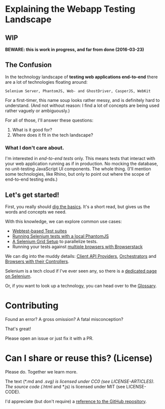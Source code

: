 # Explaining the Webapp Testing Landscape

## WIP

**BEWARE: this is work in progress, and far from done (2016-03-23)**

## The Confusion

In the technology landscape of **testing web applications end-to-end** there are a lot of technologies floating around:

    Selenium Server, PhantomJS, Web- and GhostDriver, CasperJS, WebKit

For a first-timer, this name soup looks rather messy, and is definitely hard to understand.
(And not without reason: I find a lot of concepts are being used rather vaguely
or ambiguously.)

For all of those, I'll answer these questions:

1. What is it good for?
1. Where does it fit in the tech landscape?

### What I don't care about.

I'm interested in *end-to-end tests* only. This means tests that interact with your web application running as if in production. No mocking the database, no unit-testing JavaScript UI components. The whole thing. (I'll mention some technologies, like Rhino, but only to point out where the scope of end-to-end testing ends.)

## Let's get started!

First, you really should [dig the basics](basics.md).
It's a short read, but gives us the words and concepts we need.

With this knowledge, we can explore common use cases:

  * [Webtest-based Test suites](#wip)
  * [Running Selenium tests with a local PhantomJS](#wip)
  * [A Selenium Grid Setup](#wip) to parallelize tests.
  * Running your tests against [multiple browsers with Browserstack](#wip)

We can dig into the muddy details: [Client API Providers](#wip), [Orchestrators](#wip) and [Browsers with their Controllers](clients.md).

Selenium is a tech cloud if I've ever seen any, so there is a [dedicated page on Selenium](#wip).

Or, if you want to look up a technology, you can head over to the [Glossary](glossary.md).


# Contributing

Found an error? A gross omission? A fatal misconception?

That's great!

Please open an issue or just fix it with a PR.


# Can I share or reuse this? (License)

Please do. Together we learn more.

The text (*.md and *.svg) is licensed under CC0 (see LICENSE-ARTICLES). The source code (*.html and *.js) is licensed under MIT (see LICENSE-CODE).

I'd appreciate (but don't require) a [reference to the GitHub repository](https://github.com/mknecht/explaining-the-webapp-testing-landscape).
